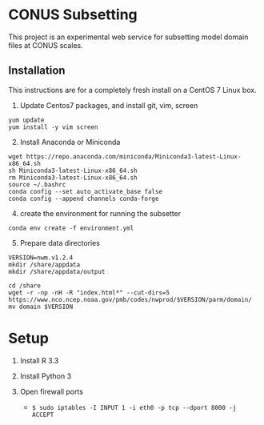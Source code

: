 # CONUS Subsetting

This project is an experimental web service for subsetting model domain files at CONUS scales.

## Installation

This instructions are for a completely fresh install on a CentOS 7 Linux box.

1. Update Centos7 packages, and install git, vim, screen
```
yum update
yum install -y vim screen
```

2. Install Anaconda or Miniconda
```
wget https://repo.anaconda.com/miniconda/Miniconda3-latest-Linux-x86_64.sh
sh Miniconda3-latest-Linux-x86_64.sh
rm Miniconda3-latest-Linux-x86_64.sh
source ~/.bashrc
conda config --set auto_activate_base false
conda config --append channels conda-forge
```

4. create the environment for running the subsetter
```
conda env create -f environment.yml
```

5. Prepare data directories
```
VERSION=nwm.v1.2.4
mkdir /share/appdata
mkdir /share/appdata/output 

cd /share
wget -r -np -nH -R "index.html*" --cut-dirs=5 https://www.nco.ncep.noaa.gov/pmb/codes/nwprod/$VERSION/parm/domain/
mv domain $VERSION
```


# Setup

1. Install R 3.3

2. Install Python 3

3. Open firewall ports
   - `$ sudo iptables -I INPUT 1 -i eth0 -p tcp --dport 8000 -j ACCEPT`


